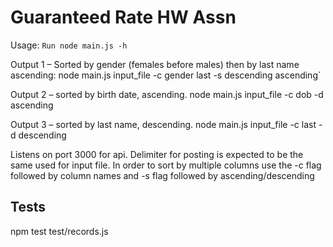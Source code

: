 Guaranteed Rate HW Assn
=======================
Usage: `Run node main.js -h`

Output 1 – Sorted by gender (females before males) then by last name ascending:
node main.js input_file -c gender last -s descending ascending`

Output 2 – sorted by birth date, ascending.
node main.js input_file -c dob -d ascending

Output 3 – sorted by last name, descending.
node main.js input_file -c last -d descending


Listens on port 3000 for api.
Delimiter for posting is expected to be the same used for input file.
In order to sort by multiple columns use the -c flag followed by column names and -s flag followed by ascending/descending

Tests
-----
npm test test/records.js
